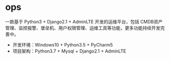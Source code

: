 # ops



一款基于 Python3 + Django2.1 + AdminLTE 开发的运维平台，包括 CMDB资产管理、监控报警、堡垒机、用户权限管理、运维工具等功能，更多功能持续开发完善中。


* 开发环境：Windows10 + Python3.5 + PyCharm5
* 项目架构：Python3.7 + Mysql + Django2.1 + AdminLTE
